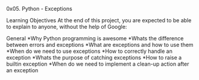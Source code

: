 0x05. Python - Exceptions

Learning Objectives
At the end of this project, you are expected to be able to explain to anyone,
without the help of Google:

General
*Why Python programming is awesome
*Whats the difference between errors and exceptions
*What are exceptions and how to use them
*When do we need to use exceptions
*How to correctly handle an exception
*Whats the purpose of catching exceptions
*How to raise a builtin exception
*When do we need to implement a clean-up action after an exception
